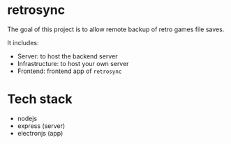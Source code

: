 # retrosync

The goal of this project is to allow remote backup of retro games file saves.

It includes: 

- Server: to host the backend server
- Infrastructure: to host your own server
- Frontend: frontend app of `retrosync`

# Tech stack
- nodejs
- express (server)
- electronjs (app)
